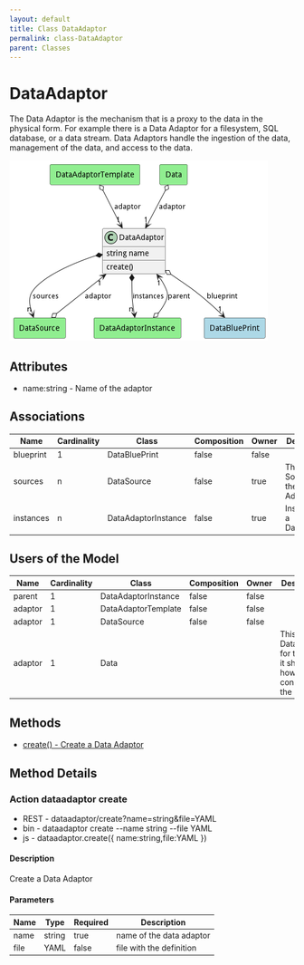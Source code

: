 ```yaml
---
layout: default
title: Class DataAdaptor
permalink: class-DataAdaptor
parent: Classes
---
```


# DataAdaptor

The Data Adaptor is the mechanism that is a proxy to the data in the physical form. For example there is a Data Adaptor for a filesystem, SQL database, or a data stream. Data Adaptors handle the ingestion of the data, management of the data, and access to the data.

![Logical Diagram](./logical.png)

## Attributes

* name:string - Name of the adaptor


## Associations

| Name | Cardinality | Class | Composition | Owner | Description |
| --- | --- | --- | --- | --- | --- |
| blueprint | 1 | DataBluePrint | false | false |  |
| sources | n | DataSource | false | true | The Data Sources of the Adapator |
| instances | n | DataAdaptorInstance | false | true | Instance of a DataAdaptor |



## Users of the Model

| Name | Cardinality | Class | Composition | Owner | Description |
| --- | --- | --- | --- | --- | --- |
| parent | 1 | DataAdaptorInstance | false | false |  |
| adaptor | 1 | DataAdaptorTemplate | false | false |  |
| adaptor | 1 | DataSource | false | false |  |
| adaptor | 1 | Data |  |  | This is the DataAdaptor for the Data, it shows how to connect to the data |





## Methods
* [create() - Create a Data Adaptor](#action-create)


<h2>Method Details</h2>
    
### Action dataadaptor create



* REST - dataadaptor/create?name=string&amp;file=YAML
* bin - dataadaptor create --name string --file YAML
* js - dataadaptor.create({ name:string,file:YAML })

#### Description
Create a Data Adaptor

#### Parameters

| Name | Type | Required | Description |
|---|---|---|---|
| name | string |true | name of the data adaptor |
| file | YAML |false | file with the definition |





